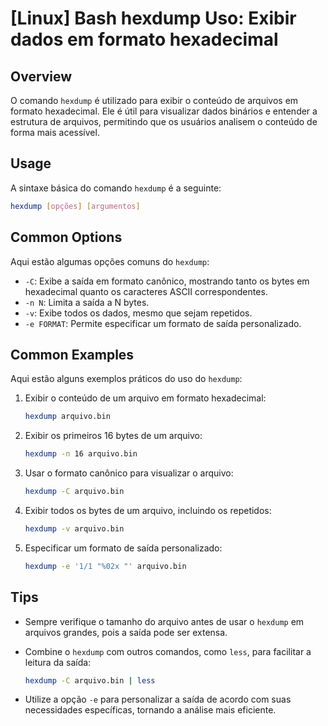 # [Linux] Bash hexdump Uso: Exibir dados em formato hexadecimal

## Overview
O comando `hexdump` é utilizado para exibir o conteúdo de arquivos em formato hexadecimal. Ele é útil para visualizar dados binários e entender a estrutura de arquivos, permitindo que os usuários analisem o conteúdo de forma mais acessível.

## Usage
A sintaxe básica do comando `hexdump` é a seguinte:

```bash
hexdump [opções] [argumentos]
```

## Common Options
Aqui estão algumas opções comuns do `hexdump`:

- `-C`: Exibe a saída em formato canônico, mostrando tanto os bytes em hexadecimal quanto os caracteres ASCII correspondentes.
- `-n N`: Limita a saída a N bytes.
- `-v`: Exibe todos os dados, mesmo que sejam repetidos.
- `-e FORMAT`: Permite especificar um formato de saída personalizado.

## Common Examples
Aqui estão alguns exemplos práticos do uso do `hexdump`:

1. Exibir o conteúdo de um arquivo em formato hexadecimal:

    ```bash
    hexdump arquivo.bin
    ```

2. Exibir os primeiros 16 bytes de um arquivo:

    ```bash
    hexdump -n 16 arquivo.bin
    ```

3. Usar o formato canônico para visualizar o arquivo:

    ```bash
    hexdump -C arquivo.bin
    ```

4. Exibir todos os bytes de um arquivo, incluindo os repetidos:

    ```bash
    hexdump -v arquivo.bin
    ```

5. Especificar um formato de saída personalizado:

    ```bash
    hexdump -e '1/1 "%02x "' arquivo.bin
    ```

## Tips
- Sempre verifique o tamanho do arquivo antes de usar o `hexdump` em arquivos grandes, pois a saída pode ser extensa.
- Combine o `hexdump` com outros comandos, como `less`, para facilitar a leitura da saída:

    ```bash
    hexdump -C arquivo.bin | less
    ```

- Utilize a opção `-e` para personalizar a saída de acordo com suas necessidades específicas, tornando a análise mais eficiente.